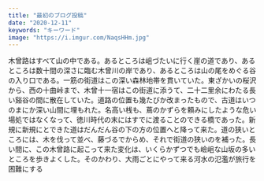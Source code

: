 ```yaml
---
title: "最初のブログ投稿"
date: "2020-12-11"
keywords: "キーワード"
image: "https://i.imgur.com/NaqsHHm.jpg"
---
```


木曾路はすべて山の中である。あるところは岨づたいに行く崖の道であり、あるところは数十間の深さに臨む木曾川の岸であり、あるところは山の尾をめぐる谷の入り口である。一筋の街道はこの深い森林地帯を貫いていた。東ざかいの桜沢から、西の十曲峠まで、木曾十一宿はこの街道に添うて、二十二里余にわたる長い谿谷の間に散在していた。道路の位置も幾たびか改まったもので、古道はいつのまにか深い山間に埋もれた。名高い桟も、蔦のかずらを頼みにしたような危い場処ではなくなって、徳川時代の末にはすでに渡ることのできる橋であった。新規に新規にとできた道はだんだん谷の下の方の位置へと降って来た。道の狭いところには、木を伐って並べ、藤づるでからめ、それで街道の狭いのを補った。長い間に、この木曾路に起こって来た変化は、いくらかずつでも嶮岨な山坂の多いところを歩きよくした。そのかわり、大雨ごとにやって来る河水の氾濫が旅行を困難にする
